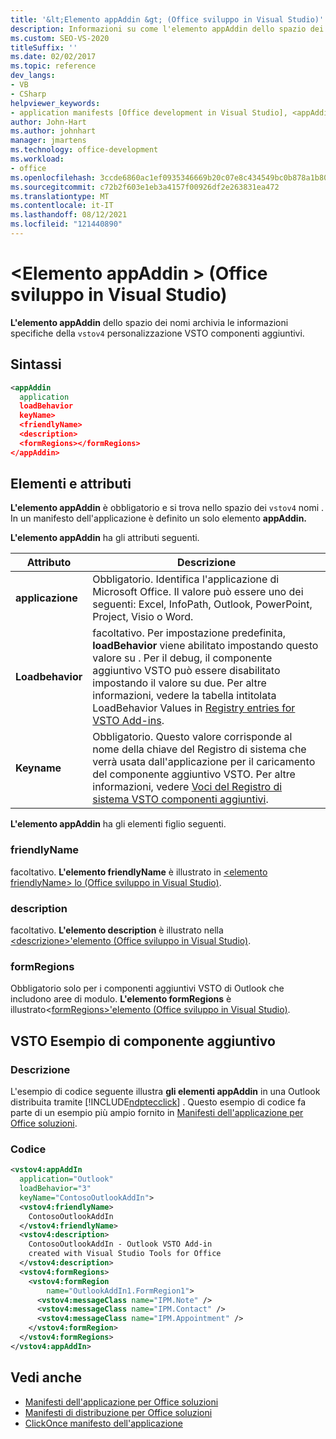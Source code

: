 ```yaml
---
title: '&lt;Elemento appAddin &gt; (Office sviluppo in Visual Studio)'
description: Informazioni su come l'elemento appAddin dello spazio dei nomi vstov4 archivia le informazioni specifiche della personalizzazione VSTO componenti aggiuntivi.
ms.custom: SEO-VS-2020
titleSuffix: ''
ms.date: 02/02/2017
ms.topic: reference
dev_langs:
- VB
- CSharp
helpviewer_keywords:
- application manifests [Office development in Visual Studio], <appAddin> element
author: John-Hart
ms.author: johnhart
manager: jmartens
ms.technology: office-development
ms.workload:
- office
ms.openlocfilehash: 3ccde6860ac1ef0935346669b20c07e8c434549bc0b878a1b801b3153fe38168
ms.sourcegitcommit: c72b2f603e1eb3a4157f00926df2e263831ea472
ms.translationtype: MT
ms.contentlocale: it-IT
ms.lasthandoff: 08/12/2021
ms.locfileid: "121440890"
---
```

# <a name="ltappaddingt-element-office-development-in-visual-studio"></a>&lt;Elemento appAddin &gt; (Office sviluppo in Visual Studio)
  **L'elemento appAddin** dello spazio dei nomi archivia le informazioni specifiche della `vstov4` personalizzazione VSTO componenti aggiuntivi.

## <a name="syntax"></a>Sintassi

```xml
<appAddin
  application
  loadBehavior
  keyName>
  <friendlyName>
  <description>
  <formRegions></formRegions>
</appAddin>
```

## <a name="elements-and-attributes"></a>Elementi e attributi
 **L'elemento appAddin** è obbligatorio e si trova nello spazio dei `vstov4` nomi . In un manifesto dell'applicazione è definito un solo elemento **appAddin.**

 **L'elemento appAddin** ha gli attributi seguenti.

|Attributo|Descrizione|
|---------------|-----------------|
|**applicazione**|Obbligatorio. Identifica l'applicazione di Microsoft Office. Il valore può essere uno dei seguenti: Excel, InfoPath, Outlook, PowerPoint, Project, Visio o Word.|
|**Loadbehavior**|facoltativo. Per impostazione predefinita, **loadBehavior** viene abilitato impostando questo valore su . Per il debug, il componente aggiuntivo VSTO può essere disabilitato impostando il valore su due. Per altre informazioni, vedere la tabella intitolata LoadBehavior Values in [Registry entries for VSTO Add-ins](../vsto/registry-entries-for-vsto-add-ins.md).|
|**Keyname**|Obbligatorio. Questo valore corrisponde al nome della chiave del Registro di sistema che verrà usata dall'applicazione per il caricamento del componente aggiuntivo VSTO. Per altre informazioni, vedere [Voci del Registro di sistema VSTO componenti aggiuntivi](../vsto/registry-entries-for-vsto-add-ins.md).|

 **L'elemento appAddin** ha gli elementi figlio seguenti.

### <a name="friendlyname"></a>friendlyName
 facoltativo. **L'elemento friendlyName** è illustrato in [&#60;elemento friendlyName&#62; lo &#40;Office sviluppo in Visual Studio&#41;](../vsto/friendlyname-element-office-development-in-visual-studio.md).

### <a name="description"></a>description
 facoltativo. **L'elemento description** è illustrato nella [&#60;descrizione&#62;'elemento &#40;Office sviluppo in Visual Studio&#41;](../vsto/description-element-office-development-in-visual-studio.md).

### <a name="formregions"></a>formRegions
 Obbligatorio solo per i componenti aggiuntivi VSTO di Outlook che includono aree di modulo. **L'elemento formRegions** è illustrato&#60;[formRegions&#62;'elemento &#40;Office sviluppo in Visual Studio&#41;](../vsto/formregions-element-office-development-in-visual-studio.md).

## <a name="vsto-add-in-example"></a>VSTO Esempio di componente aggiuntivo

### <a name="description"></a>Descrizione
 L'esempio di codice seguente illustra **gli elementi appAddin** in una Outlook distribuita tramite [!INCLUDE[ndptecclick](../vsto/includes/ndptecclick-md.md)] . Questo esempio di codice fa parte di un esempio più ampio fornito in [Manifesti dell'applicazione per Office soluzioni](../vsto/application-manifests-for-office-solutions.md).

### <a name="code"></a>Codice

```xml
<vstov4:appAddIn
  application="Outlook"
  loadBehavior="3"
  keyName="ContosoOutlookAddIn">
  <vstov4:friendlyName>
    ContosoOutlookAddIn
  </vstov4:friendlyName>
  <vstov4:description>
    ContosoOutlookAddIn - Outlook VSTO Add-in
    created with Visual Studio Tools for Office
  </vstov4:description>
  <vstov4:formRegions>
    <vstov4:formRegion
        name="OutlookAddIn1.FormRegion1">
      <vstov4:messageClass name="IPM.Note" />
      <vstov4:messageClass name="IPM.Contact" />
      <vstov4:messageClass name="IPM.Appointment" />
    </vstov4:formRegion>
  </vstov4:formRegions>
</vstov4:appAddIn>
```

## <a name="see-also"></a>Vedi anche

- [Manifesti dell'applicazione per Office soluzioni](../vsto/application-manifests-for-office-solutions.md)
- [Manifesti di distribuzione per Office soluzioni](../vsto/deployment-manifests-for-office-solutions.md)
- [ClickOnce manifesto dell'applicazione](../deployment/clickonce-application-manifest.md)